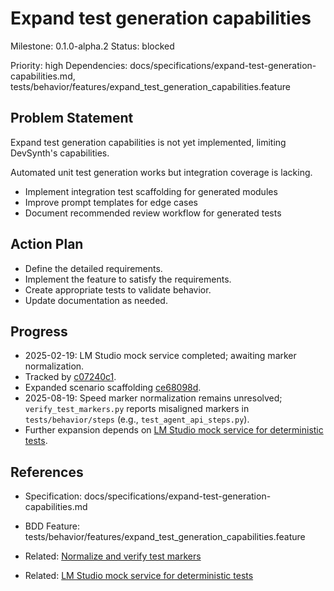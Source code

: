 # Expand test generation capabilities
Milestone: 0.1.0-alpha.2
Status: blocked

Priority: high
Dependencies: docs/specifications/expand-test-generation-capabilities.md, tests/behavior/features/expand_test_generation_capabilities.feature

## Problem Statement
Expand test generation capabilities is not yet implemented, limiting DevSynth's capabilities.



Automated unit test generation works but integration coverage is lacking.

- Implement integration test scaffolding for generated modules
- Improve prompt templates for edge cases
- Document recommended review workflow for generated tests

## Action Plan
- Define the detailed requirements.
- Implement the feature to satisfy the requirements.
- Create appropriate tests to validate behavior.
- Update documentation as needed.

## Progress
- 2025-02-19: LM Studio mock service completed; awaiting marker normalization.
- Tracked by [c07240c1](../commit/c07240c1).
- Expanded scenario scaffolding [ce68098d](../commit/ce68098d).
- 2025-08-19: Speed marker normalization remains unresolved; `verify_test_markers.py` reports misaligned markers in `tests/behavior/steps` (e.g., `test_agent_api_steps.py`).
- Further expansion depends on [LM Studio mock service for deterministic tests](archived/LM-Studio-mock-service-for-deterministic-tests.md).

## References
- Specification: docs/specifications/expand-test-generation-capabilities.md
- BDD Feature: tests/behavior/features/expand_test_generation_capabilities.feature

- Related: [Normalize and verify test markers](archived/Normalize-and-verify-test-markers.md)
- Related: [LM Studio mock service for deterministic tests](archived/LM-Studio-mock-service-for-deterministic-tests.md)
